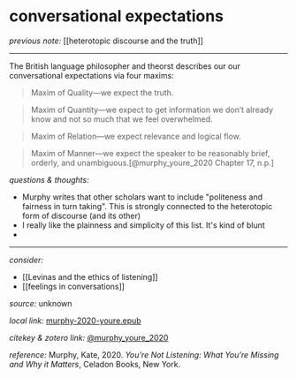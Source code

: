 # conversational expectations

_previous note:_ [[heterotopic discourse and the truth]]

---

The British language philosopher and theorst describes our our conversational expectations via four maxims:

>Maxim of Quality—we expect the truth.

>Maxim of Quantity—we expect to get information we don’t already know and not so much that we feel overwhelmed.

>Maxim of Relation—we expect relevance and logical flow.

>Maxim of Manner—we expect the speaker to be reasonably brief, orderly, and unambiguous.[@murphy_youre_2020 Chapter 17, n.p.]


_questions & thoughts:_

- Murphy writes that other scholars want to include "politeness and fairness in turn taking". This is strongly connected to the heterotopic form of discourse (and its other)
- I really like the plainness and simplicity of this list. It's kind of blunt
- 

--- 

_consider:_

- [[Levinas and the ethics of listening]]
- [[feelings in conversations]]


_source:_ unknown

_local link:_ [murphy-2020-youre.epub](hook://file/lTkXHj6RP?p=RHJvcGJveC9iaWJsaW9ncmFwaHkgcGRmcw==&n=murphy-2020-youre.epub)

_citekey & zotero link:_ [@murphy_youre_2020](zotero://select/items/1_B8Z9V7XR)

_reference:_ Murphy, Kate, 2020. _You’re Not Listening: What You’re Missing and Why it Matters_, Celadon Books, New York.


